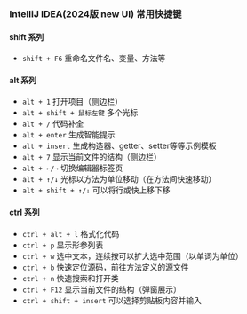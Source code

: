 ### IntelliJ IDEA(2024版 new UI) 常用快捷键

#### shift 系列
* `shift + F6` 重命名文件名、变量、方法等

#### alt 系列
* `alt + 1` 打开项目（侧边栏）
* `alt + shift + 鼠标左键` 多个光标
* `alt + /` 代码补全
* `alt + enter` 生成智能提示
* `alt + insert` 生成构造器、getter、setter等等示例模板
* `alt + 7` 显示当前文件的结构（侧边栏）
* `alt + ←/→` 切换编辑器标签页
* `alt + ↑/↓` 光标以方法为单位移动（在方法间快速移动）
* `alt + shift + ↑/↓` 可以将行或快上移下移

#### ctrl 系列
* `ctrl + alt + l` 格式化代码
* `ctrl + p` 显示形参列表
* `ctrl + w` 选中文本，连续按可以扩大选中范围（以单词为单位）
* `ctrl + b` 快速定位源码，前往方法定义的源文件
* `ctrl + n` 快速搜索和打开类
* `ctrl + F12` 显示当前文件的结构（弹窗展示）
* `ctrl + shift + insert` 可以选择剪贴板内容并输入
